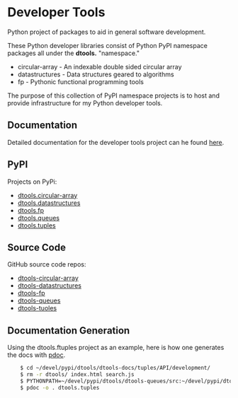 # Developer Tools

Python project of packages to aid in general software development.

These Python developer libraries consist of Python PyPI namespace
packages all under the **dtools.** "namespace."

- circular-array - An indexable double sided circular array
- datastructures - Data structures geared to algorithms
- fp - Pythonic functional programming tools

The purpose of this collection of PyPI namespace projects is to host
and provide infrastructure for my Python developer tools.

## Documentation

Detailed documentation for the developer tools project can he found
[here](https://grscheller.github.io/dtools-docs/).

## PyPI

Projects on PyPi:

- [dtools.circular-array](https://pypi.org/project/dtools.circular-array/)
- [dtools.datastructures](https://pypi.org/project/dtools.datastructures/)
- [dtools.fp](https://pypi.org/project/dtools.fp/)
- [dtools.queues](https://pypi.org/project/dtools.queues/)
- [dtools.tuples](https://pypi.org/project/dtools.tuples/)

## Source Code

GitHub source code repos:

- [dtools-circular-array](https://github.com/grscheller/dtools-circular-array/)
- [dtools-datastructures](https://github.com/grscheller/dtools-datastructures/)
- [dtools-fp](https://github.com/grscheller/dtools-fp/)
- [dtools-queues](https://github.com/grscheller/dtools-queues/)
- [dtools-tuoles](https://github.com/grscheller/dtools-tuoles/)

## Documentation Generation

Using the dtools.ftuples project as an example, here is how one generates the
docs with [pdoc](https://pypi.org/project/pdoc/).

```bash
    $ cd ~/devel/pypi/dtools/dtools-docs/tuples/API/development/
    $ rm -r dtools/ index.html search.js
    $ PYTHONPATH=~/devel/pypi/dtools/dtools-queues/src:~/devel/pypi/dtools/dtools-fp/src:
    $ pdoc -o . dtools.tuples
```
